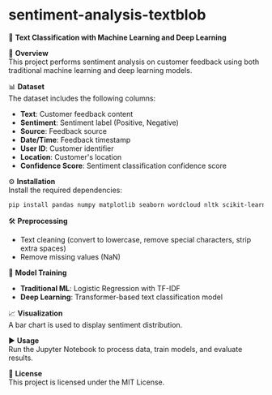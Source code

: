 # sentiment-analysis-textblob
📌 **Text Classification with Machine Learning and Deep Learning**  

📂 **Overview**  
This project performs sentiment analysis on customer feedback using both traditional machine learning and deep learning models.  

📊 **Dataset**  
The dataset includes the following columns:  
- **Text**: Customer feedback content  
- **Sentiment**: Sentiment label (Positive, Negative)  
- **Source**: Feedback source  
- **Date/Time**: Feedback timestamp  
- **User ID**: Customer identifier  
- **Location**: Customer's location  
- **Confidence Score**: Sentiment classification confidence score  

⚙ **Installation**  
Install the required dependencies:  
```bash
pip install pandas numpy matplotlib seaborn wordcloud nltk scikit-learn torch transformers
```  

🛠 **Preprocessing**  
- Text cleaning (convert to lowercase, remove special characters, strip extra spaces)  
- Remove missing values (NaN)  

🤖 **Model Training**  
- **Traditional ML**: Logistic Regression with TF-IDF  
- **Deep Learning**: Transformer-based text classification model  

📈 **Visualization**  
A bar chart is used to display sentiment distribution.  

▶ **Usage**  
Run the Jupyter Notebook to process data, train models, and evaluate results.  

📜 **License**  
This project is licensed under the MIT License.  
